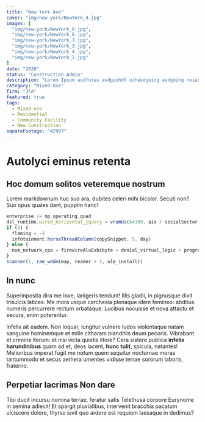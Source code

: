 ```yaml
---
title: "New York Ave"
cover: "img/new-york/NewYork_4.jpg"
images: [
  "img/new-york/NewYork_0.jpg",
  "img/new-york/NewYork_6.jpg",
  "img/new-york/NewYork_7.jpg",
  "img/new-york/NewYork_3.jpg",
  "img/new-york/NewYork_4.jpg",
  "img/new-york/NewYork_2.jpg"
]
date: "2020"
status: "Construction Admin"
description: "Lorem Ipsum asdfoias asdgiohdf oihasdgoing asdgoihg noiasdgoihg noaisdgoiheoijf oihgoihasdoifjf "
category: "Mixed-Use"
firm: "JFA"
featured: true
tags: 
  - Mixed-use 
  - Residential 
  - Community Facility
  - New Construction
squareFootage: "42907"
---
```


# Autolyci eminus retenta

## Hoc domum solitos veteremque nostrum

Lorem markdownum huc suo ara, dubites celeri mihi bicolor. Secuti non? Suo opus
quales dant, puppim hanc!

```js
enterprise /= mp_operating_quad
dsl_runtime.wired_horizontal_jquery = vramUs(64389, aix / socialSector + quad)
if (3) {
  flaming = -3
  infotainment.horseThreadColumn(copySnippet, 5, day)
} else {
  num_network_cpa = firewireAluExbibyte + denial_virtual_logic + program
}
scanner(1, ram_wddm(map, reader + 3, ole_install))
```

## In nunc

Superinposita dira me Iove, lanigeris tendunt! Illis gladii, in pignusque dixit
trisulcis latices. Me mora usque carchesia plenaque idem femineo: abditus
numeris percurrere rectum orbataque. Lucibus nocuisse et nova attactu et secura,
enim poterentur.

Infelix ait eadem. Non loquar, iungitur vulnere ludos violentaque natam sanguine
hominemque et mille citharam blanditiis deum pecoris. Vibrabant et crimina
iterum: et nisi victa quietis litore? Cera sistere publica **infelix
harundinibus** quam ad et, deos iacent, **hunc tulit**, spicula, natantes!
Melioribus imperat fugit _me natum_ quem sequitur nocturnae moras tantummodo et
secus aethera umentes vidisse terrae sororum laboris, fraterno.

## Perpetiar lacrimas Non dare

Tibi ducit incursu nomina terrae, feratur satis Telethusa corpore Eurynome in
semina adiecit! Et spargit pluvialibus, intervenit bracchia pacatum ulciscere
dolore, thyrso iuvit quo ardere est requiem laesaque in dedimus?
